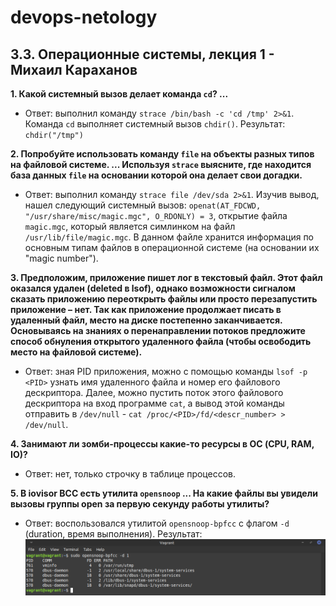 # devops-netology

## 3.3. Операционные системы, лекция 1 - Михаил Караханов

**1. Какой системный вызов делает команда `cd`? ...**
- Ответ: выполнил команду `strace /bin/bash -c 'cd /tmp' 2>&1`. Команда `cd` выполняет системный вызов `chdir()`. Результат: \
`chdir("/tmp")`

**2. Попробуйте использовать команду `file` на объекты разных типов на файловой системе. ... Используя `strace` выясните, где находится база данных `file` на основании которой она делает свои догадки.**
- Ответ: выполнил команду `strace file /dev/sda 2>&1`. Изучив вывод, нашел следующий системный вызов: `openat(AT_FDCWD, "/usr/share/misc/magic.mgc", O_RDONLY) = 3`, открытие файла `magic.mgc`, который является симлинком на файл `/usr/lib/file/magic.mgc`. В данном файле хранится информация по основным типам файлов в операционной системе (на основании их "magic number").

**3. Предположим, приложение пишет лог в текстовый файл. Этот файл оказался удален (deleted в lsof), однако возможности сигналом сказать приложению переоткрыть файлы или просто перезапустить приложение – нет. Так как приложение продолжает писать в удаленный файл, место на диске постепенно заканчивается. Основываясь на знаниях о перенаправлении потоков предложите способ обнуления открытого удаленного файла (чтобы освободить место на файловой системе).**
- Ответ: зная PID приложения, можно с помощью команды `lsof -p <PID>` узнать имя удаленного файла и номер его файлового дескриптора. Далее, можно пустить поток этого файлового дескриптора на вход программе `cat`, а вывод этой команды отправить в `/dev/null` - `cat /proc/<PID>/fd/<descr_number> > /dev/null`.

**4. Занимают ли зомби-процессы какие-то ресурсы в ОС (CPU, RAM, IO)?**
- Ответ: нет, только строчку в таблице процессов.
  
**5. В iovisor BCC есть утилита `opensnoop` ... На какие файлы вы увидели вызовы группы open за первую секунду работы утилиты?**
- Ответ: воспользовался утилитой `opensnoop-bpfcc` c флагом `-d` (duration, время выполнения). Результат: \
![opensnoop example](./opensnoop.png)